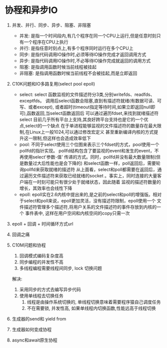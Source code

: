 # 协程和异步IO
1. 并发、并行、同步、异步、阻塞、非阻塞
    - 并发: 是指一个时间段内,有几个程序在同一个CPU上运行,但是任意时刻只有一个程序在CPU上执行
    - 并行: 是指任意时刻点上,有多个程序同时运行在多个CPU上
    - 同步: 是指代码调用IO操作时,必须等待IO操作完成才返回调用方式
    - 异步: 是指代码调用IO操作时,不必等待IO操作完成就返回的调用方式
    - 阻塞: 是指调用函数时候当前线程被挂起
    - 非阻塞: 是指调用函数时候当前线程不会被挂起,而是立即返回

2. C10K问题和IO多路复用(select pool epoll)
    - select: select 函数监视的文件描述符分3类,分别writefds、readfds、exceptfds。
    调用后select函数会阻塞,直到有描述符就绪(有数据可读、可写、或者except),
     或者超时(timeout指定等待时间,如果立即返回null即可),函数返回,当select函数返回后
     可以通过遍历fdset,来找到就绪描述符
     select 目前几乎所有平台上支持,其良好跨平台支持也是它的一个优点,select的一个缺点
     在于单进程能够监视的文件描述符的数量存在最大限制,在Linux上一般1024,可以通过修改宏定义
     甚至重新编译内核的方式提升这一限制,但这样也会造成效率低下
    - pool: 不同于select使用三个位图来表示三个fdset的方式，pool使用一个
            pollfd的指针实现。
            pollfd结构包含了要监视的event和发生的event，不再使用select'参数-值'
            传递的方式。同时，pollfd并没有最大数量限制(但是数量过大后性能也是会下降的)
            和select函数一样，poll返回后，需要轮询pollfd来获取就绪的描述符
            从上面看，select和poll都需要在返回后，通过遍历文件描述符来获取已经就绪的socket
            。事实上，同时连接的大量客户端在一时刻可能只有很少处于就绪状态，因此随着
            监视的描述符数量的增长，其效率也会线性下降
    - epoll: epoll实在2.6内核中提出来的,是之前的select和poll的增强版。相对
             于select和poll来说，epoll更加灵活，没有描述符限制，epoll使用一个
             文件描述符管理多个描述符,将用户关系的文件描述符的事件存放到内核的一个
             事件表中, 这样在用户空间和内核空间的copy只需一次
3. epoll + 回调 + 时间循环方式url
4. 回调之痛
5. C10M问题和协程
    1. 回调模式编码复杂度高
    2. 同步编程的并发性不高
    3. 多线程编程需要线程间同步, lock 切换问题

    解决:

    1. 采用同步的方式去编写异步代码
    2. 使用单线程去切换任务
        1. 线程是由操作系统切换的, 单线程切换意味着需要程序猿自己调度任务
        2. 不在需要锁, 并发性高, 如果单线程内切换函数,性能远高于线程切换
        
6. 生成器的send和 yield from
7. 生成器如何变成协程
8. async和await原生协程

